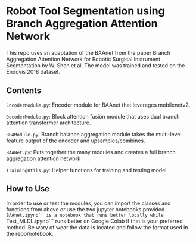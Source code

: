 # Robot Tool Segmentation using Branch Aggregation Attention Network
This repo uses an adaptation of the BAAnet from the paper Branch Aggregation Attention Network for
Robotic Surgical Instrument Segmentation by W. Shen et al. The model was trained and tested on the Endovis 2018 dataset.

## Contents
```EncoderModule.py```: Encoder module for BAAnet that leverages mobilenetv2.

```DecoderModule.py```: Block attention fusion module that uses dual branch attention transformer architecture.

```BBAModule.py```: Branch balance aggregation module takes the multi-level feature output of the encoder and upsamples/combines.

```BAANet.py```: Puts together the many modules and creates a full branch aggregation attention network

```TrainingUtils.py```: Helper functions for training and testing model

## How to Use
In order to use or test the modules, you can import the classes and functions from above or use the two jupyter notebooks provided. ```BAAnet.ipynb`` is a notebook that runs better locally while ```Test_MLDL.ipynb``` runs better on Google Colab if that is your preferred method. Be wary of wear the data is located and follow the format used in the repo/notebook.
